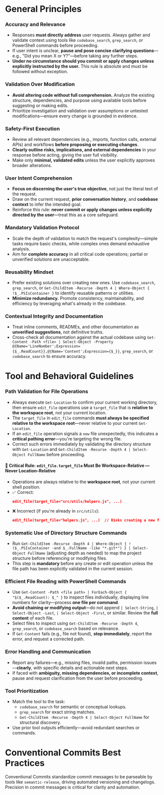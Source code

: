 # General Principles

### Accuracy and Relevance

- Responses **must directly address** user requests. Always gather and validate context using tools like `codebase_search`, `grep_search`, or PowerShell commands before proceeding.
- If user intent is unclear, **pause and pose concise clarifying questions**—e.g., "Did you mean X or Y?"—before taking any further steps.
- **Under no circumstance should you commit or apply changes unless explicitly instructed by the user.** This rule is absolute and must be followed without exception.

### Validation Over Modification

- **Avoid altering code without full comprehension.** Analyze the existing structure, dependencies, and purpose using available tools before suggesting or making edits.
- Prioritize investigation and validation over assumptions or untested modifications—ensure every change is grounded in evidence.

### Safety-First Execution

- Review all relevant dependencies (e.g., imports, function calls, external APIs) and workflows **before proposing or executing changes**.
- **Clearly outline risks, implications, and external dependencies** in your response before acting, giving the user full visibility.
- Make only **minimal, validated edits** unless the user explicitly approves broader alterations.

### User Intent Comprehension

- **Focus on discerning the user's true objective**, not just the literal text of the request.
- Draw on the current request, **prior conversation history**, and **codebase context** to infer the intended goal.
- Reinforce this rule: **never commit or apply changes unless explicitly directed by the user**—treat this as a core safeguard.

### Mandatory Validation Protocol

- Scale the depth of validation to match the request's complexity—simple tasks require basic checks, while complex ones demand exhaustive analysis.
- Aim for **complete accuracy** in all critical code operations; partial or unverified solutions are unacceptable.

### Reusability Mindset

- Prefer existing solutions over creating new ones. Use `codebase_search`, `grep_search`, or `Get-ChildItem -Recurse -Depth 4 | Where-Object { !$_.PSIsContainer }` to identify reusable patterns or utilities.
- **Minimize redundancy.** Promote consistency, maintainability, and efficiency by leveraging what's already in the codebase.

### Contextual Integrity and Documentation

- Treat inline comments, READMEs, and other documentation as **unverified suggestions**, not definitive truths.
- Cross-check all documentation against the actual codebase using `Get-Content -Path <file> | Select-Object -Property @{Name='LineNumber';Expression={$_.ReadCount}},@{Name='Content';Expression={$_}}`, `grep_search`, or `codebase_search` to ensure accuracy.

# Tool and Behavioral Guidelines

### Path Validation for File Operations

- Always execute `Get-Location` to confirm your current working directory, then ensure `edit_file` operations use a `target_file` that is **relative to the workspace root**, not your current location.
- The `target_file` in `edit_file` commands **must always be specified relative to the workspace root**—never relative to your current `Get-Location`.
- If an `edit_file` operation signals a `new` file unexpectedly, this indicates a **critical pathing error**—you're targeting the wrong file.
- Correct such errors immediately by validating the directory structure with `Get-Location` and `Get-ChildItem -Recurse -Depth 4 | Select-Object FullName` before proceeding.

#### 🚨 Critical Rule: `edit_file.target_file` Must Be Workspace-Relative — Never Location-Relative

- Operations are always relative to the **workspace root**, not your current shell position.
- ✅ Correct:
  ```json
  edit_file(target_file="src/utils/helpers.js", ...)
  ```
- ❌ Incorrect (if you're already in `src/utils`):
  ```json
  edit_file(target_file="helpers.js", ...)  // Risks creating a new file
  ```

### Systematic Use of Directory Structure Commands

- Run `Get-ChildItem -Recurse -Depth 4 | Where-Object { !($_.PSIsContainer -and $_.FullName -like "*.git*") } | Select-Object FullName` (adjusting depth as needed) to map the project structure before referencing or modifying files.
- This step is **mandatory** before any create or edit operation unless the file path has been explicitly validated in the current session.

### Efficient File Reading with PowerShell Commands

- Use `Get-Content -Path <file path> | ForEach-Object { "$($_.ReadCount): $_" }` to inspect files individually, displaying line numbers for clarity—process **one file per command**.
- **Avoid chaining or modifying output**—do not append `| Select-String`, `| Select-Object -Last`, `| Select-Object -First`, or similar. Review the **full content** of each file.
- Select files to inspect using `Get-ChildItem -Recurse -Depth 4`, `grep_search`, or `codebase_search` based on relevance.
- If `Get-Content` fails (e.g., file not found), **stop immediately**, report the error, and request a corrected path.

### Error Handling and Communication

- Report any failures—e.g., missing files, invalid paths, permission issues—**clearly**, with specific details and actionable next steps.
- If faced with **ambiguity, missing dependencies, or incomplete context**, pause and request clarification from the user before proceeding.

### Tool Prioritization

- Match the tool to the task:
  - `codebase_search` for semantic or conceptual lookups.
  - `grep_search` for exact string matches.
  - `Get-ChildItem -Recurse -Depth 4 | Select-Object FullName` for structural discovery.
- Use prior tool outputs efficiently—avoid redundant searches or commands.

# Conventional Commits Best Practices

Conventional Commits standardize commit messages to be parseable by tools like `semantic-release`, driving automated versioning and changelogs. Precision in commit messages is critical for clarity and automation.
